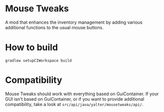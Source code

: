 # Mouse Tweaks
A mod that enhances the inventory management by adding various additional functions to the usual mouse buttons.

# How to build
`gradlew setupCIWorkspace build`

# Compatibility
Mouse Tweaks should work with everything based on GuiContainer. If your GUI isn't based on GuiContainer, or if you want to provide additional compatibility, take a look at `src/api/java/yalter/mousetweaks/api/`.

